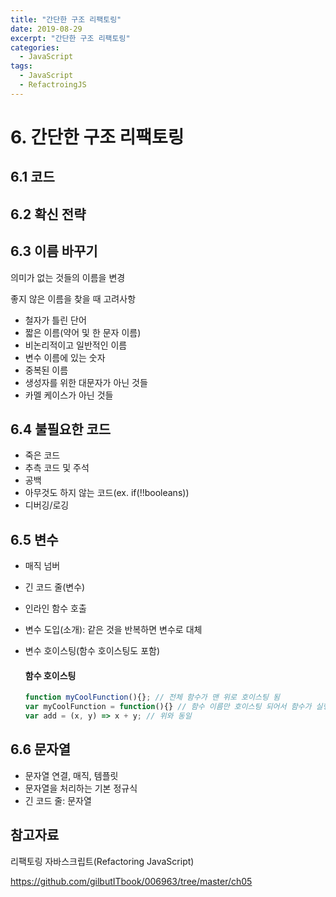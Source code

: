 ```yaml
---
title: "간단한 구조 리팩토링"
date: 2019-08-29
excerpt: "간단한 구조 리팩토링"
categories:
  - JavaScript
tags:
  - JavaScript
  - RefactroingJS
---
```


# 6. 간단한 구조 리팩토링

## 6.1 코드

## 6.2 확신 전략

## 6.3 이름 바꾸기

의미가 없는 것들의 이름을 변경

좋지 않은 이름을 찾을 때 고려사항

- 철자가 틀린 단어
- 짧은 이름(약어 및 한 문자 이름)
- 비논리적이고 일반적인 이름
- 변수 이름에 있는 숫자
- 중복된 이름
- 생성자를 위한 대문자가 아닌 것들
- 카멜 케이스가 아닌 것들

## 6.4 불필요한 코드

- 죽은 코드
- 추측 코드 및 주석
- 공백
- 아무것도 하지 않는 코드(ex. if(!!booleans))
- 디버깅/로깅

## 6.5 변수

- 매직 넘버

- 긴 코드 줄(변수)

- 인라인 함수 호출

- 변수 도입(소개): 같은 것을 반복하면 변수로 대체

- 변수 호이스팅(함수 호이스팅도 포함)

  #### 함수 호이스팅

  ```javascript
  function myCoolFunction(){}; // 전체 함수가 맨 위로 호이스팅 됨
  var myCoolFunction = function(){} // 함수 이름만 호이스팅 되어서 함수가 실행이 안 됨 (할당 X)
  var add = (x, y) => x + y; // 위와 동일
  ```

## 6.6 문자열

- 문자열 연결, 매직, 템플릿
- 문자열을 처리하는 기본 정규식
- 긴 코드 줄: 문자열

## 참고자료

리팩토링 자바스크립트(Refactoring JavaScript)

https://github.com/gilbutITbook/006963/tree/master/ch05